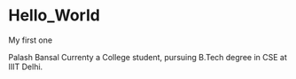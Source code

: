 Hello_World
===========

My first one

Palash Bansal
Currenty a College student, pursuing B.Tech degree in CSE at IIIT Delhi. 
